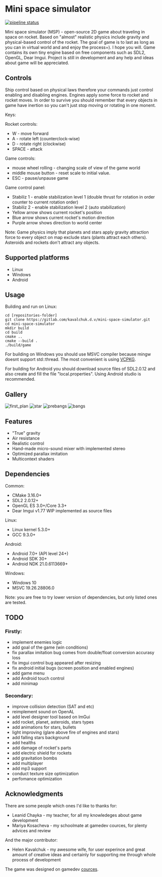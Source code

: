 # Mini space simulator
  
[![pipeline status](https://gitlab.com/kavalchuk.d.v/mini-space-simulator/badges/master/pipeline.svg)](https://gitlab.com/kavalchuk.d.v/mini-space-simulator/-/commits/master)

Mini space simulator (MSP) - open-source 2D game about traveling in space on rocket. Based on "almost" realistic physics include gravity and physical-based control of the rocket. 
The goal of game is to last as long as you can in virtual world and and enjoy the process=). I hope you will. 
Game contains its own tiny engine based on free components such as SDL2, OpenGL, Dear Imgui.
Project is still in development and any help and ideas about game will be appreciated.

## Controls
Ship control based on physical laws therefore your commands just control enabling and disabling engines. Engines apply some force to rocket and rocket moves. 
In order to survive you should remember that every objects in game have inertion so you can't just stop moving or rotating in one monent.

Keys:

Rocket controls:
- W     - move forward
- A     - rotate left (counterclock-wise)
- D     - rotate right (clockwise)
- SPACE - attack

Game controls:
- mouse wheel rolling - changing scale of view of the game world
- middle mouse button - reset scale to initial value.
- ESC - pause/unpause game

Game control panel:
- Stabiliz 1 - enable stabilization level 1 (double thrust for rotation in order counter to current rotation order)
- Stabiliz 2 - enable stabilization level 2 (auto stabilization)
- Yellow arrow shows current rocket's position
- Blue arrow shows current rocket's motion direction
- Purple arrow shows direction to world center

Note: Game physics imply that planets and stars apply gravity attraction force to every object on map exclude stars (plants attract each others). 
Asteroids and rockets don't attract any objects.

## Supported platforms
- Linux
- Windows
- Android

## Usage
Building and run on Linux:

    cd [repositories-folder]
    git clone https://gitlab.com/kavalchuk.d.v/mini-space-simulator.git
    cd mini-space-simulator
    mkdir build
    cd build
    cmake ..
    cmake --build .
    ./build/game
    
For building on Windows you should use MSVC compiler because mingw doesnt support std::thread.
The most convenient is using [VCPKG](https://github.com/microsoft/vcpkg).

For building for Android you should download source files of SDL2.0.12 and also create and fill the file "local.properties". Using Android studio is recommended.

## Gallery
![first_plan](screenshots/rocket_first_plan.png)
![star](screenshots/star.png)
![prebangs](screenshots/prebangs.png)
![bangs](screenshots/bangs.png)

## Features
- "True" gravity
- Air resistance
- Realistic control
- Hand-made micro-sound mixer with implemented stereo
- Optimized parallax imitation
- Multicontext shaders

## Dependencies
Common:
- CMake 3.16.0+
- SDL2 2.0.12+
- OpenGL ES 3.0+/Core 3.3+
- Dear Imgui v1.77 WIP implemented as source files

Linux:
- Linux kernel 5.3.0+
- GCC 9.3.0+

Android:
- Android 7.0+ (API level 24+)
- Android SDK 30+
- Android NDK 21.0.6113669+

Windows:
- Windows 10
- MSVC 19.26.28806.0

Note: you are free to try lower version of dependencies, but only listed ones are tested.

## TODO
### Firstly:
- implement enemies logic
- add goal of the game (win conditions)
- fix parallax  imitation bug comes from double/float conversion accurasy loss
- fix imgui control bug appeared after resizing
- fix android initial bugs (screen position and enabled engines)
- add game menu
- add Android touch control
- add minimap

### Secondary:
- improve collision detection (SAT and etc)
- reimplement sound on OpenAL
- add level designer tool based on ImGui
- add rocket, planet, asteroids, stars types
- add animations for stars, bullets
- light improving (glare above fire of engines and stars)
- add falling stars background
- add healths
- add damage of rocket's parts
- add electric shield for rockets
- add gravitation bombs
- add multiplayer
- add mp3 support
- conduct texture size optimization
- perfomance optimization

## Acknowledgments
There are some people which ones I'd like to thanks for:
- Leanid Chayka     - my teacher, for all my knowledeges about game development
- Mariya Kosacheva  - my schoolmate at gamedev cources, for plenty advices and review

And the major contributor:
- Helen Kavalchuk   - my awesome wife, for user experince and great amount of creative ideas and certainly for supporting me through whole process of development

The game was designed on gamedev [cources](https://www.it-academy.by/course/c-game-developer/game-developer/).



